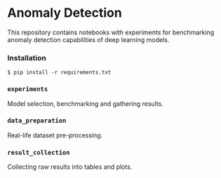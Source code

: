 # Anomaly Detection

This repository contains notebooks with experiments for benchmarking
anomaly detection capabilities of deep learning models.

### Installation
```commandline
$ pip install -r requirements.txt
```

### `experiments`
Model selection, benchmarking and gathering results.

### `data_preparation`
Real-life dataset pre-processing.

### `result_collection`
Collecting raw results into tables and plots.
